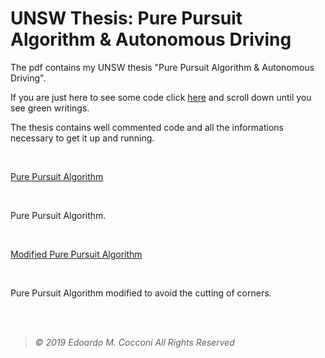 # UNSW Thesis: Pure Pursuit Algorithm & Autonomous Driving

The pdf contains my UNSW thesis "Pure Pursuit Algorithm & Autonomous Driving".

If you are just here to see some code click [here](Pure%20Pursuit%20Algorithm%20%26%20Autonomous%20Driving.pdf) and scroll down until you see green writings.

The thesis contains well commented code and all the informations necessary to get it up and running.

<br>

[Pure Pursuit Algorithm](Assets/PurePursuit.gif)

<br>

Pure Pursuit Algorithm.

<br>

[Modified Pure Pursuit Algorithm](Assets/ModifiedPurePursuit.gif)

<br>

Pure Pursuit Algorithm modified to avoid the cutting of corners.

<br>
<br>

> *©  2019  Edoardo  M.  Cocconi  All  Rights  Reserved*

